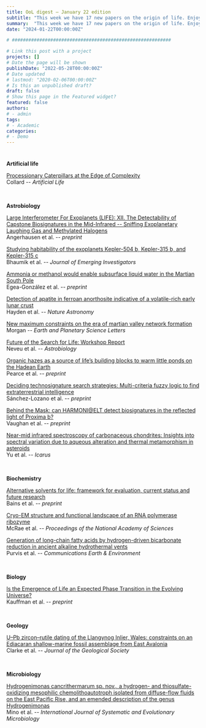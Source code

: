 ```yaml
---
title: OoL digest — January 22 edition
subtitle: "This week we have 17 new papers on the origin of life. Enjoy!"
summary:  "This week we have 17 new papers on the origin of life. Enjoy!"
date: "2024-01-22T00:00:00Z"

# ##########################################################

# Link this post with a project
projects: []
# Date the page will be shown
publishDate: "2022-05-28T00:00:00Z"
# Date updated
# lastmod: "2020-02-06T00:00:00Z"
# Is this an unpublished draft?
draft: false
# Show this page in the Featured widget?
featured: false
authors:
# - admin
tags:
# - Academic
categories:
# - Demo
---
```


# ##########################################################

**Artificial life**

[Processionary Caterpillars at the Edge of Complexity](https://doi.org/10.1162/artl_a_00420) <br> Collard -- *Artificial Life*

<br>

**Astrobiology**

[Large Interferometer For Exoplanets (LIFE): XII. The Detectability of Capstone Biosignatures in the Mid-Infrared -- Sniffing Exoplanetary Laughing Gas and Methylated Halogens](http://arxiv.org/abs/2401.08492) <br> Angerhausen et al. -- *preprint*

[Studying habitability of the exoplanets Kepler-504 b, Kepler-315 b, and Kepler-315 c](https://doi.org/10.59720/22-033) <br> Bhaumik et al. -- *Journal of Emerging Investigators*

[Ammonia or methanol would enable subsurface liquid water in the Martian South Pole](https://doi.org/10.48550/arXiv.2401.09873) <br> Egea-González et al. -- *preprint*

[Detection of apatite in ferroan anorthosite indicative of a volatile-rich early lunar crust](https://doi.org/10.1038/s41550-023-02185-5) <br> Hayden et al. -- *Nature Astronomy*

[New maximum constraints on the era of martian valley network formation](https://doi.org/10.1016/j.epsl.2023.118509) <br> Morgan -- *Earth and Planetary Science Letters*

[Future of the Search for Life: Workshop Report](https://doi.org/10.1089/ast.2022.0158) <br> Neveu et al. -- *Astrobiology*

[Organic hazes as a source of life’s building blocks to warm little ponds on the Hadean Earth](https://doi.org/10.48550/arXiv.2401.06212) <br> Pearce et al. -- *preprint*

[Deciding technosignature search strategies: Multi-criteria fuzzy logic to find extraterrestrial intelligence](https://doi.org/10.48550/arXiv.2401.09128) <br> Sánchez-Lozano et al. -- *preprint*

[Behind the Mask: can HARMONI@ELT detect biosignatures in the reflected light of Proxima b?](http://arxiv.org/abs/2401.09589) <br> Vaughan et al. -- *preprint*

[Near-mid infrared spectroscopy of carbonaceous chondrites: Insights into spectral variation due to aqueous alteration and thermal metamorphism in asteroids](https://doi.org/10.1016/j.icarus.2024.115951) <br> Yu et al. -- *Icarus*

<br>

**Biochemistry**

[Alternative solvents for life: framework for evaluation, current status and future research](http://arxiv.org/abs/2401.07296) <br> Bains et al. -- *preprint*

[Cryo-EM structure and functional landscape of an RNA polymerase ribozyme](https://doi.org/10.1073/pnas.2313332121) <br> McRae et al. -- *Proceedings of the National Academy of Sciences*

[Generation of long-chain fatty acids by hydrogen-driven bicarbonate reduction in ancient alkaline hydrothermal vents](https://doi.org/10.1038/s43247-023-01196-4) <br> Purvis et al. -- *Communications Earth & Environment*

<br>

**Biology**

[Is the Emergence of Life an Expected Phase Transition in the Evolving Universe?](http://arxiv.org/abs/2401.09514) <br> Kauffman et al. -- *preprint*

<br>

**Geology**

[U–Pb zircon–rutile dating of the Llangynog Inlier, Wales: constraints on an Ediacaran shallow-marine fossil assemblage from East Avalonia](https://doi.org/10.1144/jgs2023-081) <br> Clarke et al. -- *Journal of the Geological Society*

<br>

**Microbiology**

[Hydrogenimonas cancrithermarum sp. nov., a hydrogen- and thiosulfate-oxidizing mesophilic chemolithoautotroph isolated from diffuse-flow fluids on the East Pacific Rise, and an emended description of the genus Hydrogenimonas](https://doi.org/10.1099/ijsem.0.006132) <br> Mino et al. -- *International Journal of Systematic and Evolutionary Microbiology*

<br>

